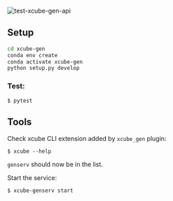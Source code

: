 ![test-xcube-gen-api](https://github.com/bcdev/xcube-gen-api/workflows/test-xcube-gen-api/badge.svg)


## Setup

```bash
cd xcube-gen
conda env create
conda activate xcube-gen
python setup.py develop
```
    
### Test:

    $ pytest

## Tools

Check xcube CLI extension added by `xcube_gen` plugin:

    $ xcube --help
    
`genserv` should now be in the list.    

Start the service: 

    $ xcube-genserv start 

